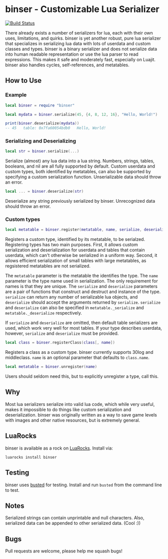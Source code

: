 # binser - Customizable Lua Serializer

[![Build Status](https://travis-ci.org/bakpakin/binser.png?branch=master)](https://travis-ci.org/bakpakin/binser)

There already exists a number of serializers for lua, each with their own uses,
limitations, and quirks. binser is yet another robust, pure lua serializer that
specializes in serializing lua data with lots of userdata and custom classes
and types. binser is a binary serializer and does not serialize data into
human readable representation or use the lua parser to read expressions. This
makes it safe and moderately fast, especially on Luajit. binser also handles
cycles, self-references, and metatables.

## How to Use

### Example
```lua
local binser = require "binser"

local mydata = binser.serialize(45, {4, 8, 12, 16}, "Hello, World!")

print(binser.deserialize(mydata))
-- 45	table: 0x7fa60054bdb0	Hello, World!
```

### Serializing and Deserializing
```lua
local str = binser.serialize(...)
```
Serialize (almost) any lua data into a lua string. Numbers, strings, tables,
booleans, and nil are all fully supported by default. Custom userdata and custom
types, both identified by metatables, can also be supported by specifying a
custom serialization function. Unserializable data should throw an error.

```lua
local ... = binser.deserialize(str)
```
Deserialize any string previously serialized by binser. Unrecognized data should
throw an error.

### Custom types
```lua
local metatable = binser.register(metatable, name, serialize, deserialize)
```
Registers a custom type, identified by its metatable, to be serialzed.
Registering types has two main purposes. First, it allows custom serialization
and deserialization for userdata and tables that contain userdata, which can't
otherwise be serialized in a uniform way. Second, it allows efficient
serialization of small tables with large metatables, as regsistered metatables
are not serialized.

The `metatable` parameter is the metatable the identifies the type. The `name`
parameter is the type name used in serialization. The only requirement for names
is that they are unique. The `serialize` and `deserialize` parameters are
a pair of functions that construct and destruct and instance of the type.
`serialize` can return any number of serializable lua objects, and
`deserialize` should accept the arguments returned by `serialize`.
`serialize` and `deserialize` can also be specified in `metatable._serialize`
and `metatable._deserialize` respectively.

If `serialize` and `deserialize` are omitted, then default table serializers are
used, which work very well for most tables. If your type describes userdata,
however, `serialize` and `deserialize` must be provided.

```lua
local class = binser.registerClass(class[, name])
```
Registers a class as a custom type. binser currently supports 30log and
middleclass. `name` is an optional parameter that defaults to `class.name`.

```lua
local metatable = binser.unregister(name)
```
Users should seldom need this, but to explicitly unregister a type, call this.

## Why
Most lua serializers serialize into valid lua code, which while very useful,
makes it impossible to do things like custom serialization and
deserialization. binser was originally written as a way to save game levels
with images and other native resources, but is extremely general.

## LuaRocks
binser is available as a rock on [LuaRocks](https://luarocks.org/). Install via:
```
luarocks install binser
```

## Testing
binser uses [busted](http://olivinelabs.com/busted/) for testing. Install and
run `busted` from the command line to test.

## Notes
Serialized strings can contain unprintable and null characters. Also,
serialized data can be appended to other serialized data. (Cool :))

## Bugs
Pull requests are welcome, please help me squash bugs!
